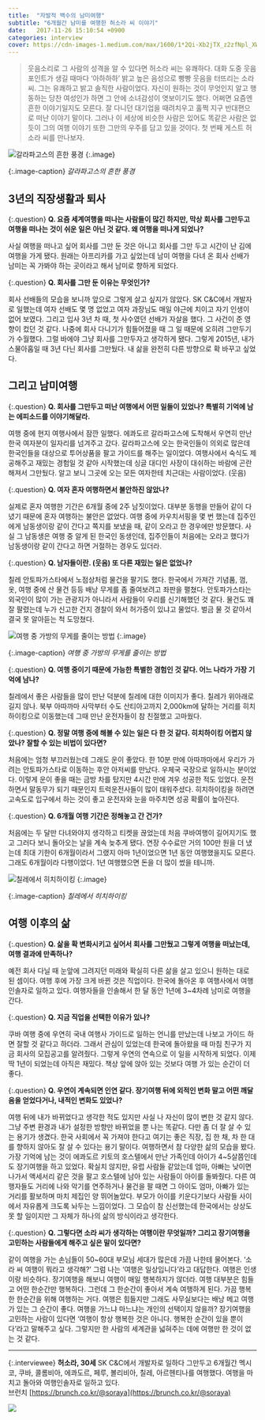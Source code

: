 ```yaml
---
title:  "자발적 백수의 남미여행"
subtitle: "6개월간 남미를 여행한 허소라 씨 이야기"
date:   2017-11-26 15:10:54 +0900
categories: interview
cover: https://cdn-images-1.medium.com/max/1600/1*2Qi-Xb2jTX_z2zfNpl_XWg.jpeg
---
```


> 웃음소리로 그 사람의 성격을 알 수 있다면 허소라 씨는 유쾌하다. 대화 도중 웃음 포인트가 생길 때마다 ‘아하하하’ 밝고 높은 음성으로 빵빵 웃음을 터뜨리는 소라 씨. 그는 유쾌하고 밝고 솔직한 사람이었다. 자신이 원하는 것이 무엇인지 알고 행동하는 당찬 여성인가 하면 그 안에 소녀감성이 엿보이기도 했다. 어쩌면 요즘엔 흔한 이야기일지도 모른다. 잘 다니던 대기업을 때려치우고 훌쩍 지구 반대편으로 떠난 이야기 말이다. 그러나 이 세상에 비슷한 사람은 있어도 똑같은 사람은 없듯이 그의 여행 이야기 또한 그만의 우주를 담고 있을 것이다. 첫 번째 게스트 허소라 씨를 만나보자.

![갈라파고스의 흔한 풍경](https://cdn-images-1.medium.com/max/1600/1*2Qi-Xb2jTX_z2zfNpl_XWg.jpeg)
{:.image}

{:.image-caption}
*갈라파고스의 흔한 풍경*

## 3년의 직장생활과 퇴사

{:.question}
**Q. 요즘 세계여행을 떠나는 사람들이 많긴 하지만, 막상 회사를 그만두고 여행을 떠나는 것이 쉬운 일은 아닌 것 같다. 왜 여행을 떠나게 되었나?**

사실 여행을 떠나고 싶어 회사를 그만 둔 것은 아니고 회사를 그만 두고 시간이 난 김에 여행을 가게 됐다. 원래는 아프리카를 가고 싶었는데 남미 여행을 다녀 온 회사 선배가 남미는 꼭 가봐야 하는 곳이라고 해서 남미로 향하게 되었다.

{:.question}
**Q. 회사를 그만 둔 이유는 무엇인가?**

회사 선배들의 모습을 보니까 앞으로 그렇게 살고 싶지가 않았다. SK C&C에서 개발자로 일했는데 여자 선배도 몇 명 없었고 여자 과장님도 매일 야근에 치이고 자기 인생이 없어 보였다. 그리고 입사 3년 차 때, 첫 사수였던 선배가 자살을 했다. 그 사건이 준 영향이 컸던 것 같다. 나중에 회사 다니기가 힘들어졌을 때 그 일 때문에 오히려 그만두기가 수월했다. 그럴 바에야 그냥 회사를 그만두자고 생각하게 됐다. 그렇게 2015년, 내가 스물아홉일 때 3년 다닌 회사를 그만뒀다. 내 삶을 완전히 다른 방향으로 확 바꾸고 싶었다.

## 그리고 남미여행

{:.question}
**Q. 회사를 그만두고 떠난 여행에서 어떤 일들이 있었나? 특별히 기억에 남는 에피소드를 이야기해달라.**

여행 중에 현지 여행사에서 잠깐 일했다. 에콰도르 갈라파고스에 도착해서 우연히 만난 한국 여자분이 일자리를 넘겨주고 갔다. 갈라파고스에 오는 한국인들이 의외로 많은데 한국인들을 대상으로 투어상품을 팔고 가이드를 해주는 일이었다. 여행사에서 숙식도 제공해주고 재밌는 경험일 것 같아 시작했는데 싱글 대디인 사장이 대쉬하는 바람에 곤란해져서 그만뒀다. 알고 보니 그곳에 오는 모든 여자한테 치근대는 사람이었다. (웃음)

{:.question}
**Q. 여자 혼자 여행하면서 불안하진 않았나?**

실제로 혼자 여행한 기간은 6개월 중에 2주 남짓이었다. 대부분 동행을 만들어 같이 다녔기 때문에 혼자 여행하는 불안은 없었다. 여행 중에 카우치서핑을 몇 번 했는데 집주인에게 남동생이랑 같이 간다고 쪽지를 보냈을 때, 같이 오라고 한 경우에만 방문했다. 사실 그 남동생은 여행 중 알게 된 한국인 동생인데, 집주인들이 처음에는 오라고 했다가 남동생이랑 같이 간다고 하면 거절하는 경우도 있더라.

{:.question}
**Q. 남자들이란. (웃음) 또 다른 재밌는 일은 없었나?**

칠레 안토파가스타에서 노점상처럼 물건을 팔기도 했다. 한국에서 가져간 기념품, 껌, 옷, 여행 중에 산 물건 등등 배낭 무게를 좀 줄여보려고 좌판을 펼쳤다. 안토파가스타는 외국인이 많이 가는 관광지가 아니라서 사람들이 우리를 신기해했던 것 같다. 물건도 꽤 잘 팔렸는데 누가 신고한 건지 경찰이 와서 허가증이 있냐고 물었다. 벌금 물 것 같아서 결국 못 알아듣는 척 도망쳤다.

![여행 중 가방의 무게를 줄이는 방법](https://cdn-images-1.medium.com/max/1600/1*XJ3lc_GObnf3I7DP3yvJ0g.jpeg)
{:.image}

{:.image-caption}
*여행 중 가방의 무게를 줄이는 방법*

{:.question}
**Q. 여행 중이기 때문에 가능한 특별한 경험인 것 같다. 어느 나라가 가장 기억에 남나?**

칠레에서 좋은 사람들을 많이 만난 덕분에 칠레에 대한 이미지가 좋다. 칠레가 위아래로 길지 않나. 북부 아따까마 사막부터 수도 산티아고까지 2,000km에 달하는 거리를 히치하이킹으로 이동했는데 그때 만난 운전자들이 참 친절했고 고마웠다.

{:.question}
**Q. 정말 여행 중에 해볼 수 있는 일은 다 한 것 같다. 히치하이킹 어렵지 않았나? 잘할 수 있는 비법이 있다면?**

처음에는 엄청 부끄러웠는데 그래도 운이 좋았다. 한 10분 만에 아따까마에서 우리가 가려는 안토파가스타로 이동하는 후안 아저씨를 만났다. 우체국 국장으로 일하시는 분이었다. 이렇게 운이 좋을 때는 금방 차를 탔지만 4시간 만에 겨우 성공한 적도 있었다. 운전하면서 말동무가 되기 때문인지 트럭운전사들이 많이 태워주셨다. 히치하이킹을 하려면 고속도로 입구에서 하는 것이 좋고 운전자와 눈을 마주치면 성공 확률이 높아진다.

{:.question}
**Q. 6개월 여행 기간은 정해놓고 간 건가?**

처음에는 두 달만 다녀와야지 생각하고 티켓을 끊었는데 처음 쿠바여행이 길어지기도 했고 그러다 보니 돌아오는 날을 계속 늦추게 됐다. 연장 수수료만 거의 100만 원을 더 냈는데 최대 기한이 6개월이라서 그랬지 아마 1년이었으면 1년 동안 여행했을지도 모른다. 그래도 6개월이라 다행이었다. 1년 여행했으면 돈을 더 많이 썼을 테니까.

![칠레에서 히치하이킹](https://cdn-images-1.medium.com/max/1600/1*wPygPN5wJaWvvpZCTN-yHg.jpeg)
{:.image}

{:.image-caption}
*칠레에서 히치하이킹*

## 여행 이후의 삶

{:.question}
**Q. 삶을 확 변화시키고 싶어서 회사를 그만뒀고 그렇게 여행을 떠났는데, 여행 결과에 만족하나?**

예전 회사 다닐 때 눈앞에 그려지던 미래와 확실히 다른 삶을 살고 있으니 원하는 대로 된 셈이다. 여행 후에 가장 크게 바뀐 것은 직업이다. 한국에 돌아온 후 여행사에서 여행 인솔자로 일하고 있다. 여행자들을 인솔해서 한 달 동안 1년에 3~4차례 남미로 여행을 간다.

{:.question}
**Q. 지금 직업을 선택한 이유가 있나?**

쿠바 여행 중에 우연히 국내 여행사 가이드로 일하는 언니를 만났는데 나보고 가이드 하면 잘할 것 같다고 하더라. 그래서 관심이 있었는데 한국에 돌아왔을 때 마침 친구가 지금 회사의 모집공고를 알려줬다. 그렇게 우연의 연속으로 이 일을 시작하게 되었다. 이제 딱 1년이 되었는데 아직은 재밌다. 책상 앞에 앉아 있는 것보다 여행 가 있는 순간이 더 좋다.

{:.question}
**Q. 우연이 계속되면 인연 같다. 장기여행 뒤에 외적인 변화 말고 어떤 깨달음을 얻었다거나, 내적인 변화도 있었나?**

여행 뒤에 내가 바뀌었다고 생각한 적도 있지만 사실 나 자신이 많이 변한 것 같지 않다. 그냥 주변 환경과 내가 설정한 방향만 바뀌었을 뿐 나는 똑같다. 다만 좀 더 잘 살 수 있는 용기가 생겼다. 한국 사회에서 꼭 가져야 한다고 여기는 좋은 직장, 집 한 채, 차 한 대를 향하지 않아도 잘 살 수 있다는 용기 말이다. 여행하면서 참 다양한 삶의 모습을 봤다. 가장 기억에 남는 것이 에콰도르 키토의 호스텔에서 만난 가족인데 아이가 4~5살쯤인데도 장기여행을 하고 있었다. 확실치 않지만, 유럽 사람들 같았는데 엄마, 아빠는 낮이면 나가서 액세서리 같은 것을 팔고 호스텔에 남아 있는 사람들이 아이를 돌봐줬다. 다른 여행자들도 거리에 나와 악기를 연주하거나 물건을 팔 때면 그 아이도 엄마, 아빠가 있는 거리를 활보하며 마치 제집인 양 뛰어놀았다. 부모가 아이를 키운다기보다 사람들 사이에서 자유롭게 크도록 놔두는 느낌이었다. 그 모습이 참 신선했는데 한국에서는 상상도 못 할 일이지만 그 자체가 하나의 삶의 방식이라고 생각한다.

{:.question}
**Q. 그렇다면 소라 씨가 생각하는 여행이란 무엇일까? 그리고 장기여행을 고민하는 사람들에게 해주고 싶은 말이 있다면?**

같이 여행을 가는 손님들이 50~60대 부모님 세대가 많은데 가끔 나한테 물어본다. ‘소라 씨 여행이 뭐라고 생각해?’ 그럼 나는 ‘여행은 일상입니다’라고 대답한다. 여행은 인생이랑 비슷하다. 장기여행을 해보니 여행이 매일 행복하지가 않더라. 여행 대부분은 힘들고 어떤 한순간만 행복하다. 그런데 그 한순간이 좋아서 계속 여행하게 된다. 가끔 행복한 한순간을 위해 여행하는 거다. 여행은 힘들지만 그래도 사무실보다는 배낭 메고 여행 가 있는 그 순간이 좋다. 여행을 가느냐 마느냐는 개인의 선택이지 않을까? 장기여행을 고민하는 사람이 있다면 ‘여행이 항상 행복한 것은 아니다. 행복한 순간이 있을 뿐이다’라고 말해주고 싶다. 그렇지만 한 사람의 세계관을 넓혀주는 데에 여행만 한 것이 없는 것 같다.

---

{:.interviewee}
**허소라, 30세**
SK C&C에서 개발자로 일하다 그만두고 6개월간 멕시코, 쿠바, 콜롬비아, 에콰도르, 페루, 볼리비아, 칠레, 아르헨티나를 여행했다. 여행을 마치고 돌아와 여행인솔자로 일하고 있다.  
브런치 [https://brunch.co.kr/@soraya](https://brunch.co.kr/@soraya)

![](https://cdn-images-1.medium.com/max/1600/1*mj9xi-wY71zY28BZmlQfgA.jpeg)